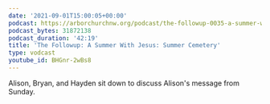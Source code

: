 ```yaml
---
date: '2021-09-01T15:00:05+00:00'
podcast: https://arborchurchnw.org/podcast/the-followup-0035-a-summer-with-jesus-summer-cemetery.m4a
podcast_bytes: 31872138
podcast_duration: '42:19'
title: 'The Followup: A Summer With Jesus: Summer Cemetery'
type: vodcast
youtube_id: BHGnr-2wBs8
---
```


Alison, Bryan, and Hayden sit down to discuss Alison's message from Sunday.